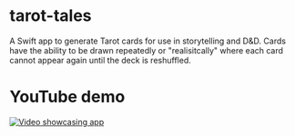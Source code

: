 # tarot-tales
A Swift app to generate Tarot cards for use in storytelling and D&amp;D. Cards have the ability to be drawn repeatedly or "realisitcally" where each card cannot appear again until the deck is reshuffled. 

# YouTube demo
[![Video showcasing app](https://img.youtube.com/vi/IUDTpTmreDg/0.jpg)](https://www.youtube.com/watch?v=IUDTpTmreDg)
